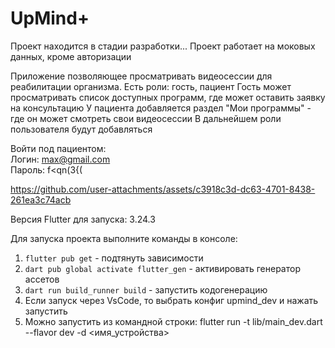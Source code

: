 # UpMind+

Проект находится в стадии разработки...
Проект работает на моковых данных, кроме авторизации

Приложение позволяющее просматривать видеосессии для реабилитации организма.
Есть роли: гость, пациент
Гость может просматривать список доступных программ, где может оставить заявку на консультацию
У пациента добавляется раздел "Мои программы" - где он может смотреть свои видеосессии
В дальнейшем роли пользователя будут добавляться


Войти под пациентом:  
Логин: max@gmail.com  
Пароль: f<qn(3{(  

https://github.com/user-attachments/assets/c3918c3d-dc63-4701-8438-261ea3c74acb

Версия Flutter для запуска: 3.24.3

Для запуска проекта выполните команды в консоле:
1. `flutter pub get` - подтянуть зависимости
2. `dart pub global activate flutter_gen` - активировать генератор ассетов
3. `dart run build_runner build` - запустить кодогенерацию
4. Если запуск через VsCode, то выбрать конфиг upmind_dev и нажать запустить
5. Можно запустить из командной строки: flutter run -t lib/main_dev.dart --flavor dev -d <имя_устройства>
